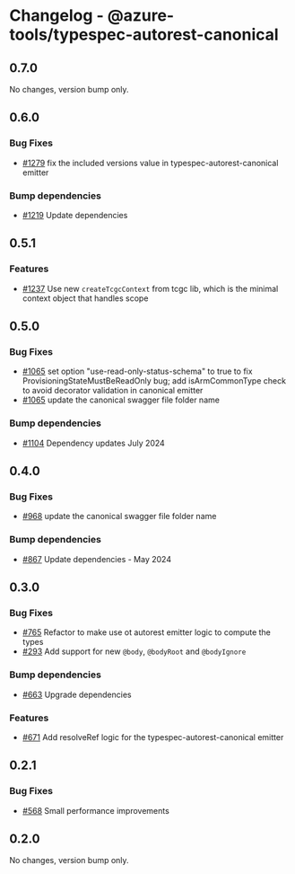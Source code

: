 # Changelog - @azure-tools/typespec-autorest-canonical

## 0.7.0

No changes, version bump only.

## 0.6.0

### Bug Fixes

- [#1279](https://github.com/Azure/typespec-azure/pull/1279) fix the included versions value in typespec-autorest-canonical emitter

### Bump dependencies

- [#1219](https://github.com/Azure/typespec-azure/pull/1219) Update dependencies


## 0.5.1

### Features

- [#1237](https://github.com/Azure/typespec-azure/pull/1237) Use new `createTcgcContext` from tcgc lib, which is the minimal context object that handles scope


## 0.5.0

### Bug Fixes

- [#1065](https://github.com/Azure/typespec-azure/pull/1065) set option "use-read-only-status-schema" to true to fix ProvisioningStateMustBeReadOnly bug; 
add isArmCommonType check to avoid decorator validation in canonical emitter
- [#1065](https://github.com/Azure/typespec-azure/pull/1065) update the canonical swagger file folder name

### Bump dependencies

- [#1104](https://github.com/Azure/typespec-azure/pull/1104) Dependency updates July 2024


## 0.4.0

### Bug Fixes

- [#968](https://github.com/Azure/typespec-azure/pull/968) update the canonical swagger file folder name

### Bump dependencies

- [#867](https://github.com/Azure/typespec-azure/pull/867) Update dependencies - May 2024


## 0.3.0

### Bug Fixes

- [#765](https://github.com/Azure/typespec-azure/pull/765) Refactor to make use ot autorest emitter logic to compute the types
- [#293](https://github.com/Azure/typespec-azure/pull/293) Add support for new `@body`, `@bodyRoot` and `@bodyIgnore`

### Bump dependencies

- [#663](https://github.com/Azure/typespec-azure/pull/663) Upgrade dependencies

### Features

- [#671](https://github.com/Azure/typespec-azure/pull/671) Add resolveRef logic for the typespec-autorest-canonical emitter


## 0.2.1

### Bug Fixes

- [#568](https://github.com/Azure/typespec-azure/pull/568) Small performance improvements




## 0.2.0

No changes, version bump only.
